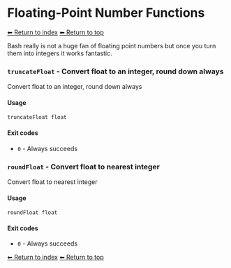 # Floating-Point Number Functions

[⬅ Return to index](index.md)
[⬅ Return to top](../index.md)

Bash really is not a huge fan of floating point numbers but once you turn them into integers it works fantastic.


### `truncateFloat` - Convert float to an integer, round down always

Convert float to an integer, round down always

#### Usage

    truncateFloat float
    

#### Exit codes

- `0` - Always succeeds

### `roundFloat` - Convert float to nearest integer

Convert float to nearest integer

#### Usage

    roundFloat float
    

#### Exit codes

- `0` - Always succeeds

[⬅ Return to index](index.md)
[⬅ Return to top](../index.md)
